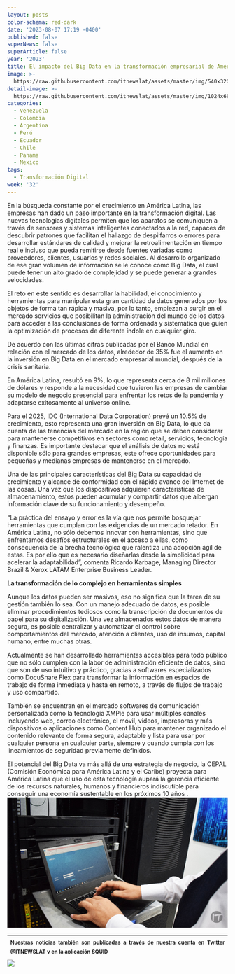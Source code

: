 ```yaml
---
layout: posts
color-schema: red-dark
date: '2023-08-07 17:19 -0400'
published: false
superNews: false
superArticle: false
year: '2023'
title: El impacto del Big Data en la transformación empresarial de América Latina
image: >-
  https://raw.githubusercontent.com/itnewslat/assets/master/img/540x320/trabajo-big-data-p.jpg
detail-image: >-
  https://raw.githubusercontent.com/itnewslat/assets/master/img/1024x680/trabajo-big-data-g.jpg
categories:
  - Venezuela
  - Colombia
  - Argentina
  - Perú
  - Ecuador
  - Chile
  - Panama
  - Mexico
tags:
  - Transformación Digital
week: '32'
---
```

En la búsqueda constante por el crecimiento en América Latina, las empresas han dado un paso importante en la transformación digital. Las nuevas tecnologías digitales permiten que los aparatos se comuniquen a través de sensores y sistemas inteligentes conectados a la red, capaces de descubrir patrones que facilitan el hallazgo de despilfarros o errores para desarrollar estándares de calidad y mejorar la retroalimentación en tiempo real e incluso que pueda remitirse desde fuentes variadas como proveedores, clientes, usuarios y redes sociales.
Al desarrollo organizado de ese gran volumen de información se le conoce como Big Data, el cual puede tener un alto grado de complejidad y se puede generar a grandes velocidades. 

El reto en este sentido es desarrollar la habilidad, el conocimiento y herramientas para manipular esta gran cantidad de datos generados por los objetos de forma tan rápida y masiva, por lo tanto, empiezan a surgir en el mercado servicios que posibilitan la administración del mundo de los datos para acceder a las conclusiones de forma ordenada y sistemática que guíen la optimización de procesos de diferente índole en cualquier giro.

De acuerdo con las últimas cifras publicadas por el Banco Mundial en relación con el mercado de los datos, alrededor de 35% fue el aumento en la inversión en Big Data en el mercado empresarial mundial, después de la crisis sanitaria. 

En América Latina, resultó en 9%, lo que representa cerca de 8 mil millones de dólares y responde a la necesidad que tuvieron las empresas de cambiar su modelo de negocio presencial para enfrentar los retos de la pandemia y adaptarse exitosamente al universo online.

Para el 2025, IDC (International Data Corporation) prevé un 10.5% de crecimiento, esto representa una gran inversión en Big Data, lo que da cuenta de las tenencias del mercado en la región que se deben considerar para mantenerse competitivos en sectores como retail, servicios, tecnología y finanzas. Es importante destacar que el análisis de datos no está disponible sólo para grandes empresas, este ofrece oportunidades para pequeñas y medianas empresas de mantenerse en el mercado.

Una de las principales características del Big Data su capacidad de crecimiento y alcance de conformidad con el rápido avance del Internet de las cosas. Una vez que los dispositivos adquieren características de almacenamiento, estos pueden acumular y compartir datos que albergan información clave de su funcionamiento y desempeño.

“La práctica del ensayo y error es la vía que nos permite bosquejar herramientas que cumplan con las exigencias de un mercado retador. En América Latina, no sólo debemos innovar con herramientas, sino que enfrentamos desafíos estructurales en el acceso a ellas, como consecuencia de la brecha tecnológica que ralentiza una adopción ágil de estas. Es por ello que es necesario diseñarlas desde la simplicidad para acelerar la adaptabilidad”, comenta Ricardo Karbage, Managing Director Brazil & Xerox LATAM Enterprise Business Leader.

**La transformación de lo complejo en herramientas simples**

Aunque los datos pueden ser masivos, eso no significa que la tarea de su gestión también lo sea. Con un manejo adecuado de datos, es posible eliminar procedimientos tediosos como la transcripción de documentos de papel para su digitalización. Una vez almacenados estos datos de manera segura, es posible centralizar y automatizar el control sobre comportamientos del mercado, atención a clientes, uso de insumos, capital humano, entre muchas otras.

Actualmente se han desarrollado herramientas accesibles para todo público que no sólo cumplen con la labor de administración eficiente de datos, sino que son de uso intuitivo y práctico, gracias a softwares especializados como DocuShare Flex para transformar la información en espacios de trabajo de forma inmediata y hasta en remoto, a través de flujos de trabajo y uso compartido.  

También se encuentran en el mercado softwares de comunicación personalizada como la tecnología XMPie para usar múltiples canales incluyendo web, correo electrónico, el móvil, videos, impresoras y más dispositivos o aplicaciones como Content Hub para mantener organizado el contenido relevante de forma segura, adaptable y lista para usar por cualquier persona en cualquier parte, siempre y cuando cumpla con los lineamientos de seguridad previamente definidos.

El potencial del Big Data va más allá de una estrategia de negocio, la CEPAL (Comisión Económica para América Latina y el Caribe) proyecta para América Latina que el uso de esta tecnología aupará la gerencia eficiente de los recursos naturales, humanos y financieros indiscutible para conseguir una economía sustentable en los próximos 10 años
. 
![](https://raw.githubusercontent.com/itnewslat/assets/master/img/540x320/trabajo-big-data-p.jpg)

<table style="height: 42px;" width="569">
<tbody>
<tr>
<td style="text-align: justify;"><sub><strong>Nuestras noticias también son publicadas a través de nuestra cuenta en Twitter <a href="https://twitter.com/itnewslat?lang=es">@ITNEWSLAT</a> y en la aplicación <a href="https://squidapp.co/en/">SQUID</a></strong></sub></td>
</tr>
</tbody>
</table>

<img src="https://tracker.metricool.com/c3po.jpg?hash=56f88a41e39ab42c063cc51676587a04"/>